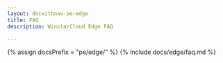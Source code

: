 ```yaml
---
layout: docwithnav-pe-edge
title: FAQ
description: WinstarCloud Edge FAQ

---
```


{% assign docsPrefix = "pe/edge/" %}
{% include docs/edge/faq.md %}